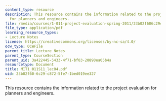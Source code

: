 ```yaml
---
content_type: resource
description: This resource contains the information related to the project evaluation
  for planners and engineers.
file: /media/courses/1-011-project-evaluation-spring-2011/23b02f606c29c8725fe71bed019ee327_MIT1_011S11_lec04.pdf
file_type: application/pdf
learning_resource_types:
- Lecture Notes
license: https://creativecommons.org/licenses/by-nc-sa/4.0/
ocw_type: OCWFile
parent_title: Lecture Notes
parent_type: CourseSection
parent_uid: 3a422445-5433-4f71-bf03-20890ea05b4a
resourcetype: Document
title: MIT1_011S11_lec04.pdf
uid: 23b02f60-6c29-c872-5fe7-1bed019ee327
---
```

This resource contains the information related to the project evaluation for planners and engineers.